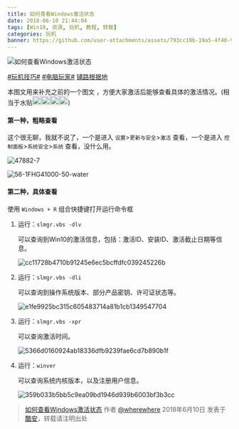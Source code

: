 ```yaml
---
title: 如何查看Windows激活状态
date: 2018-06-10 21:44:04
tags: [Win10, 资源, 玩机, 教程, 转载]
categories: 玩机
banner: https://github.com/user-attachments/assets/793cc19b-19a5-4f40-9dd6-c0b91de41297
---
```

![如何查看Windows激活状态](https://github.com/user-attachments/assets/793cc19b-19a5-4f40-9dd6-c0b91de41297)

<style>
  img.emoji {
    height: 20px;
    width: 20px;
    margin-bottom: -4px !important;
    display: unset;
  }
</style>

[#玩机技巧#](https://www.coolapk.com/t/玩机技巧) [#电脑玩家#](https://www.coolapk.com/t/电脑玩家) [铺路根据地](https://www.coolapk.com/dyh/1480)

本图文用来补充之前的一个图文 ，方便大家激活后能够查看具体的激活情况。(相当于水贴<img class="emoji" src="https://coolapk-uwp.github.io/Coolapk-Lite/CoolapkLite/CoolapkLite/Assets/Emoji/(流汗滑稽).png" alt="流汗滑稽" /><img class="emoji" src="https://coolapk-uwp.github.io/Coolapk-Lite/CoolapkLite/CoolapkLite/Assets/Emoji/(流汗滑稽).png" alt="流汗滑稽" /><img class="emoji" src="https://coolapk-uwp.github.io/Coolapk-Lite/CoolapkLite/CoolapkLite/Assets/Emoji/(流汗滑稽).png" alt="流汗滑稽" /><img class="emoji" src="https://coolapk-uwp.github.io/Coolapk-Lite/CoolapkLite/CoolapkLite/Assets/Emoji/(流汗滑稽).png" alt="流汗滑稽" />)

#### 第一种，粗略查看

这个很无聊，我就不说了，一个是进入 `设置`>`更新与安全`>`激活` 查看，一个是进入 `控制面板`>`系统安全`>`系统` 查看，没什么用。

![47882-7](https://github.com/user-attachments/assets/688e5a64-f365-42ae-93fb-259754fda844)

![56-1FHG41000-50-water](https://github.com/user-attachments/assets/3d7058f4-d70e-4e0d-ac23-c6185776bafa)

#### 第二种，具体查看

使用 `Windows + R` 组合快捷键打开运行命令框 

1. 运行：`slmgr.vbs -dlv`

   可以查询到Win10的激活信息，包括：激活ID、安装ID、激活截止日期等信息。 <!--more-->

   ![cc11728b4710b91245e6ec5bcffdfc039245226b](https://github.com/user-attachments/assets/b0c293bb-f159-498a-ad36-9e8d57d13aa0)

2. 运行：`slmgr.vbs -dli`

   可以查询到操作系统版本、部分产品密钥、许可证状态等。 

   ![e1fe9925bc315c605483714a81b1cb1349547704](https://github.com/user-attachments/assets/ff6e5cc9-6393-4660-90ec-1907b52baaa1)

3. 运行：`slmgr.vbs -xpr`

   可以查询激活时间。 

   ![5366d0160924ab18336dfb9239fae6cd7b890b1f](https://github.com/user-attachments/assets/95291d91-a84f-4254-9685-d1aaad897a78)

4. 运行：`winver`

   可以查询系统内核版本，以及注册用户信息。

   ![359b033b5bb5c9ea09bd1946d939b6003bf3b3cc](https://github.com/user-attachments/assets/aef545ff-bd91-4451-aa1e-bb2ffc5e73d9)

> [如何查看Windows激活状态](https://www.coolapk.com/feed/6850699?shareKey=OGJiZmViMTQ4OTQxNjY2NGEzZTE) 作者 [@wherewhere](https://www.coolapk.com/u/wherewhere) 2018年6月10日 发表于 [酷安](https://www.coolapk.com "Coolapk")，转载请注明出处
